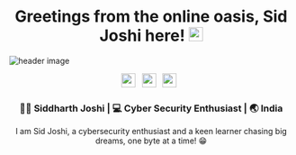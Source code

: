 <div align="center">
  <h1> Greetings from the online oasis, Sid Joshi here! <img src="https://media.giphy.com/media/hvRJCLFzcasrR4ia7z/giphy.gif" width="25px" height="25px"></h1>
</div>

<img src="https://backiee.com/static/wallpapers/1000x563/393887.jpg" alt="header image"/>
 
<p align='center'> 
<a href="https://www.linkedin.com/in/sid-j0shi/"><img height="25" src="https://img.shields.io/badge/LinkedIn-0077B5?style=for-the-badge&logo=linkedin&logoColor=white"></a>&nbsp;&nbsp;
<a href="https://x.com/dr34mb0y_sid?lang=en"><img height="25" src="https://img.shields.io/badge/twitter-%231DA1F2.svg?&style=for-the-badge&logo=X&logoColor=white"></a>&nbsp;&nbsp;
<a href="https://dr34mhacks.github.io/"><img height="25" src="https://img.shields.io/badge/Website-%23354230.svg?&style=for-the-badge&logo=medium&logoColor=white"></a>&nbsp;&nbsp;
</p>


<div align="center">
<h3> 🥷🏻 Siddharth Joshi  | 💻 Cyber Security Enthusiast | 🌏 India </h3> 
</div>
<div align="center">
<p>  
I am Sid Joshi, a cybersecurity enthusiast and a keen learner chasing big dreams, one byte at a time! 😁 
</p>
</div>
